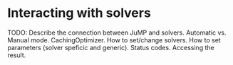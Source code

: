 Interacting with solvers
========================

TODO: Describe the connection between JuMP and solvers. Automatic vs. Manual
mode. CachingOptimizer. How to set/change solvers. How to set parameters (solver
speficic and generic). Status codes. Accessing the result.
